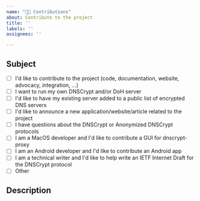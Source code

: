 ```yaml
---
name: "⛹🏼 Contributions"
about: Contribute to the project
title: ''
labels: ''
assignees: ''

---
```


## Subject

* [ ] I'd like to contribute to the project (code, documentation, website, advocacy, integration, ...)
* [ ] I want to run my own DNSCrypt and/or DoH server
* [ ] I'd like to have my existing server added to a public list of encrypted DNS servers
* [ ] I'd like to announce a new application/website/article related to the project
* [ ] I have questions about the DNSCrypt or Anonymized DNSCrypt protocols
* [ ] I am a MacOS developer and I'd like to contribute a GUI for dnscrypt-proxy
* [ ] I am an Android developer and I'd like to contribute an Android app
* [ ] I am a technical writer and I'd like to help write an IETF Internet Draft for the DNSCrypt protocol
* [ ] Other

## Description

